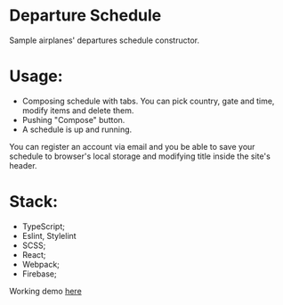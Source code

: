 # Departure Schedule

Sample airplanes' departures schedule constructor.

# Usage:

- Composing schedule with tabs. You can pick country, gate and time, modify items and delete them.
- Pushing "Compose" button.
- A schedule is up and running.

You can register an account via email and you be able to save your schedule to browser's local storage and modifying title inside the site's header.

# Stack:

- TypeScript;
- Eslint, Stylelint
- SCSS;
- React;
- Webpack;
- Firebase;

Working demo [here](https://departure-schedule.web.app/)